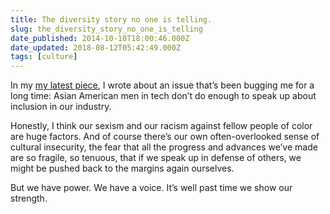 ```yaml
---
title: The diversity story no one is telling.
slug: the_diversity_story_no_one_is_telling
date_published: 2014-10-10T18:00:46.000Z
date_updated: 2018-08-12T05:42:49.000Z
tags: [culture]
---
```


In my [my latest piece](/2014/10/10/its_time_to_stop_being_the_model_minority/), I wrote about an issue that’s been bugging me for a long time: Asian American men in tech don’t do enough to speak up about inclusion in our industry.

Honestly, I think our sexism and our racism against fellow people of color are huge factors. And of course there’s our own often-overlooked sense of cultural insecurity, the fear that all the progress and advances we’ve made are so fragile, so tenuous, that if we speak up in defense of others, we might be pushed back to the margins again ourselves.

But we have power. We have a voice. It’s well past time we show our strength.
